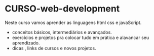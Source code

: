 # CURSO-web-development
Neste curso vamos aprender as linguagens html css e javaScript.

- conceitos básicos, intermediários e avançados.
- exercícios e projetos pra colocar tudo em prática e alavancar seu aprendizado.
- dicas , links de cursos e novos projetos.
